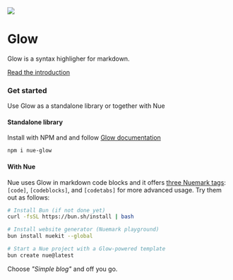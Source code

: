 
<a href="https://nuejs.org/blog/introducing-glow/">
  <img src="https://nuejs.org/img/glow-og.png">
</a>

# Glow
Glow is a syntax highligher for markdown.

[Read the introduction](//nuejs.org/blog/introducing-glow/)


### Get started
Use Glow as a standalone library or together with Nue


#### Standalone library
Install with NPM and and follow [Glow documentation](//nuejs.org/docs/concepts/syntax-highlighting.html)

``` sh
npm i nue-glow
```

#### With Nue

Nue uses Glow in markdown code blocks and it offers [three Nuemark tags](//nuejs.org/reference/nuemark-tags.html#code): `[code]`, `[codeblocks]`, and `[codetabs]` for more advanced usage. Try them out as follows:

``` sh
# Install Bun (if not done yet)
curl -fsSL https://bun.sh/install | bash

# Install website generator (Nuemark playground)
bun install nuekit --global

# Start a Nue project with a Glow-powered template
bun create nue@latest
```

Choose *"Simple blog"* and off you go.